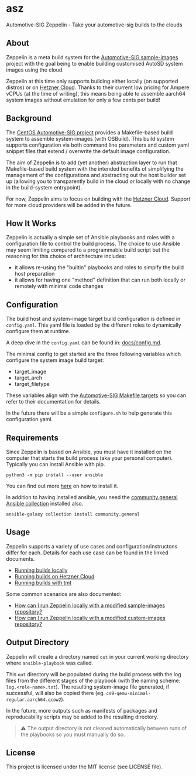 # asz

Automotive-SIG Zeppelin - Take your automotive-sig builds to the clouds

## About

Zeppelin is a meta build system for the [Automotive-SIG sample-images][1]
project with the goal being to enable building customised AutoSD system images
using the cloud.

Zeppelin at this time only supports building either locally (on supported
distros) or on [Hetzner Cloud][2]. Thanks to their current low pricing for
Ampere vCPUs (at the time of writing), this means being able to assemble
aarch64 system images without emulation for only a few cents per build!

## Background

The [CentOS Automotive-SIG project][3] provides a Makefile-based build system to
assemble system-images (with OSBuild). This build system supports configuration
via both command line parameters and custom yaml snippet files that extend /
overwrite the default image configuration.

The aim of Zeppelin is to add (yet another) abstraction layer to run that
Makefile-based build system with the intended benefits of simplifying the
management of the configurations and abstracting out the host builder set up
(allowing you to transparently build in the cloud or locally with no change in
the build-system entrypoint).

For now, Zeppelin aims to focus on building with the [Hetzner Cloud][2]. Support
for more cloud providers will be added in the future.

## How It Works

Zeppelin is actually a simple set of Ansible playbooks and roles with a
configuration file to control the build process. The choice to use Ansible
may seem limiting compared to a programmable build script but the reasoning for
this choice of architecture includes:

- it allows re-using the "builtin" playbooks and roles to simplfy the build
  host preparation
- it allows for having one "method" definition that can run both locally or
  remotely with minimal code changes

## Configuration

The build host and system-image target build configuration is defined in
`config.yaml`. This yaml file is loaded by the different roles to dynamically
configure them at runtime.

A deep dive in the `config.yaml` can be found in:
[docs/config.md](docs/config.md).

The minimal config to get started are the three following variables which
configure the system image build target:

- target_image
- target_arch
- target_filetype

These variables align with the [Automotive-SIG Makefile targets][3] so you can
refer to their documentation for details.

In the future there will be a simple `configure.sh` to help generate this
configuration yaml.

## Requirements

Since Zeppelin is based on Ansible, you must have it installed on the computer
that starts the build process (aka your personal computer). Typically you can
install Ansible with pip.

```
python3 -m pip install --user ansible
```

You can find out more [here][4] on how to install it.

In addition to having installed ansible, you need the [community.general
Ansible collection][5] installed also.

```
ansible-galaxy collection install community.general
```

## Usage

Zeppelin supports a variety of use cases and configuration/instructons differ
for each. Details for each use case can be found in the linked documents.

- [Running builds locally](docs/building-locally.md)
- [Running builds on Hetzner Cloud](docs/building-with-hetzner-cloud.md)
- [Running builds with tmt](docs/building-with-tmt.md)

Some common scenarios are also documented:

- [How can I run Zeppelin locally with a modified sample-images repository?][faq1]
- [How can I run Zeppelin locally with a modified custom-images repository?][faq2]

[faq1]: /docs/faq/modified-sample-images.md
[faq2]: /docs/faq/modified-custom-images.md

## Output Directory

Zeppelin will create a directory named `out` in your current working directory
where `ansible-playbook` was called.

This `out` directory will be populated during the build process with the log
files from the different stages of the playbook (with the naming scheme:
`log.<role-name>.txt`). The resulting system-image file generated, if
successful, will also be copied there (eg.
`cs9-qemu-minimal-regular.aarch64.qcow2`).

In the future, more outputs such as manifests of packages and reproducability
scripts may be added to the resulting directory.

> :warning: The output directory is not cleaned automatically between runs of
> the playbooks so you must manually do so.

## License

This project is licensed under the MIT license (see LICENSE file).

[1]: https://sigs.centos.org/automotive/
[2]: https://www.hetzner.com/cloud
[3]: https://sigs.centos.org/automotive/building/#using-makefile-to-build-the-image
[4]: https://docs.ansible.com/ansible/latest/installation_guide/intro_installation.html#installing-and-upgrading-ansible
[5]: https://galaxy.ansible.com/community/general
